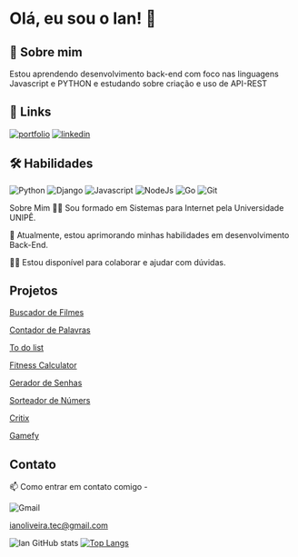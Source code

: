 # Olá, eu sou o Ian! 👋


## 🚀 Sobre mim
Estou aprendendo desenvolvimento back-end com foco nas linguagens Javascript e PYTHON e estudando sobre criação e uso de API-REST


## 🔗 Links
[![portfolio](https://img.shields.io/badge/my_portfolio-000?style=for-the-badge&logo=ko-fi&logoColor=white)](https://ianoliveirasilva.github.io/-Curriculum/)
[![linkedin](https://img.shields.io/badge/linkedin-0A66C2?style=for-the-badge&logo=linkedin&logoColor=white)](https://www.linkedin.com/in/ian-oliveira-silva/)


## 🛠 Habilidades
![Python](https://img.shields.io/badge/python-3670A0?style=for-the-badge&logo=python&logoColor=ffdd54)
![Django](https://img.shields.io/badge/django-%23092E20.svg?style=for-the-badge&logo=django&logoColor=white)
![Javascript](https://img.shields.io/badge/javascript-%23092E20.svg?style=for-the-badge&logo=javascript&logoColor=yellow)
![NodeJs](https://img.shields.io/badge/npm-%23092E20.svg?style=for-the-badge&logo=npm&logoColor=yellow)
![Go](https://img.shields.io/badge/go-%2300ADD8.svg?style=for-the-badge&logo=go&logoColor=white)
![Git](https://img.shields.io/badge/git-%23F05033.svg?style=for-the-badge&logo=git&logoColor=white)


Sobre Mim
👩‍💻 Sou formado em Sistemas para Internet pela Universidade UNIPÊ.

🧠 Atualmente, estou aprimorando minhas habilidades em desenvolvimento Back-End.

👯‍♀️ Estou disponível para colaborar e ajudar com dúvidas.

## Projetos

[Buscador de Filmes](https://ianoliveirasilva.github.io/MovieSearcher/) 

[Contador de Palavras](https://ianoliveirasilva.github.io/WordCounter/) 

[To do list](https://ianoliveirasilva.github.io/To-do-list/) 

[Fitness Calculator](https://ianoliveirasilva.github.io/CalculadoraFitness/) 

[Gerador de Senhas](https://ianoliveirasilva.github.io/Gerador-de-senhas/)  

[Sorteador de Númers](https://ianoliveirasilva.github.io/sorteador-numeros/)

[Critix](https://critix-402174fcc250.herokuapp.com/)

[Gamefy](https://gamefy-2bcfa4d89481.herokuapp.com/)

## Contato

📫 Como entrar em contato comigo - 

![Gmail](https://img.shields.io/badge/Gmail-D14836?style=for-the-badge&logo=gmail&logoColor=white) 

ianoliveira.tec@gmail.com



![Ian GitHub stats](https://github-readme-stats.vercel.app/api?username=IanOliveiraSilva&show_icons=true) [![Top Langs](https://github-readme-stats.vercel.app/api/top-langs/?username=IanOliveiraSilva&layout=compact)](https://github.com/IanoliveiraSilva/github-readme-stats)
